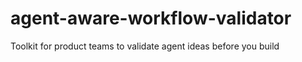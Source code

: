 # agent-aware-workflow-validator
Toolkit for product teams to validate agent ideas before you build
